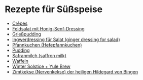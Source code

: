 Rezepte für Süßspeise
=====================

* [Crêpes](Crepes.md)
* [Feldsalat mit Honig-Senf-Dressing](Feldsalat.txt)
* [Grießpudding](Grießpudding.txt)
* [Ingwerdressing für Salat (ginger dressing for salad)](Ingwerdressing.txt)
* [Pfannkuchen (Hefepfannkuchen)](Pfannkuchen.htm)
* [Pudding](pudding.md)
* [Safranmilch (saffron milk)](Safranmilch.txt)
* [Waffeln](waffeln.md)
* [Winter Solstice + Yule Brew](Solstice+Yule_Brew.txt)
* [Zimtkekse (Nervenkekse) der heiligen Hildegard von Bingen](Zimtkekse.txt)
